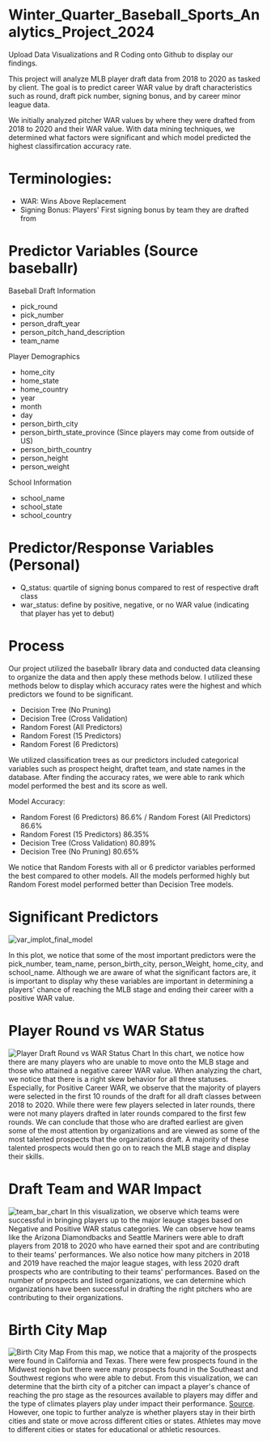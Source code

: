 # Winter_Quarter_Baseball_Sports_Analytics_Project_2024

Upload Data Visualizations and R Coding onto Github to display our findings.

This project will analyze MLB player draft data from 2018 to 2020 as tasked by client. The goal is to predict career WAR value by draft characteristics such as round, draft pick number, signing bonus, and by career minor league data. 

We initially analyzed pitcher WAR values by where they were drafted from 2018 to 2020 and their WAR value. With data mining techniques, we determined what factors were significant and which model predicted the highest classifircation accuracy rate.

# Terminologies:
- WAR: Wins Above Replacement
- Signing Bonus: Players' First signing bonus by team they are drafted from

# Predictor Variables (Source baseballr)
Baseball Draft Information
- pick_round
- pick_number
- person_draft_year
- person_pitch_hand_description
- team_name

Player Demographics
- home_city
- home_state
- home_country
- year
- month
- day
- person_birth_city
- person_birth_state_province (Since players may come from outside of US)
- person_birth_country
- person_height
- person_weight

School Information
- school_name
- school_state
- school_country

# Predictor/Response Variables (Personal)
- Q_status: quartile of signing bonus compared to rest of respective draft class
- war_status: define by positive, negative, or no WAR value (indicating that player has yet to debut)

# Process
Our project utilized the baseballr library data and conducted data cleansing to organize the data and then apply these methods below. I utilized these methods below to display which accuracy rates were the highest and which predictors we found to be significant.

- Decision Tree (No Pruning) 
- Decision Tree (Cross Validation) 
- Random Forest (All Predictors)
- Random Forest (15 Predictors) 
- Random Forest (6 Predictors) 

We utilized classification trees as our predictors included categorical variables such as prospect height, draftet team, and state names in the database. After finding the accuracy rates, we were able to rank which model performed the best and its score as well.

Model Accuracy:
- Random Forest (6 Predictors) 86.6% / Random Forest (All Predictors) 86.6%
- Random Forest (15 Predictors) 86.35%
- Decision Tree (Cross Validation) 80.89%
- Decision Tree (No Pruning) 80.65%

We notice that Random Forests with all or 6 predictor variables performed the best compared to other models. All the models performed highly but Random Forest model performed better than Decision Tree models. 

# Significant Predictors
![var_implot_final_model](https://github.com/NathanKim0107/Winter_Quarter_Baseball_Sports_Analytics_Project_2024/assets/128879072/06cac7b5-c90a-45e6-b662-ef6229621d66)

In this plot, we notice that some of the most important predictors were the pick_number, team_name, person_birth_city, person_Weight, home_city, and school_name. Although we are aware of what the significant factors are, it is important to display why these variables are important in determining a players' chance of reaching the MLB stage and ending their career with a positive WAR value.

# Player Round vs WAR Status
![Player Draft Round vs WAR Status Chart](https://github.com/NathanKim0107/Winter_Quarter_Baseball_Sports_Analytics_Project_2024/assets/128879072/26f15973-0d10-497b-bf74-692846987e2d)
In this chart, we notice how there are many players who are unable to move onto the MLB stage and those who attained a negative career WAR value. When analyzing the chart, we notice that there is a right skew behavior for all three statuses. Especially, for Positive Career WAR, we observe that the majority of players were selected in the first 10 rounds of the draft for all draft classes between 2018 to 2020. While there were few players selected in later rounds, there were not many players drafted in later rounds compared to the first few rounds. We can conclude that those who are drafted earliest are given some of the most attention by organizations and are viewed as some of the most talented prospects that the organizations draft. A majority of these talented prospects would then go on to reach the MLB stage and display their skills. 

# Draft Team and WAR Impact
![team_bar_chart](https://github.com/NathanKim0107/Winter_Quarter_Baseball_Sports_Analytics_Project_2024/assets/128879072/47ccd583-0e62-43f8-85e2-0224af4c465d)
In this visualization, we observe which teams were successful in bringing players up to the major leauge stages based on Negative and Positive WAR status categories. We can observe how teams like the Arizona Diamondbacks and Seattle Mariners were able to draft players from 2018 to 2020 who have earned their spot and are contributing to their teams' performances. We also notice how many pitchers in 2018 and 2019 have reached the major league stages, with less 2020 draft prospects who are contributing to their teams' performances. Based on the number of prospects and listed organizations, we can determine which organizations have been successful in drafting the right pitchers who are contributing to their organizations. 

# Birth City Map
![Birth City Map](https://github.com/NathanKim0107/Winter_Quarter_Baseball_Sports_Analytics_Project_2024/assets/128879072/e9023475-8b10-4d9f-bfea-ce7e8dae233c)
From this map, we notice that a majority of the prospects were found in California and Texas. There were few prospects found in the Midwest region but there were many prospects found in the Southeast and Southwest regions who were able to debut. From this visualization, we can determine that the birth city of a pitcher can impact a player's chance of reaching the pro stage as the resources available to players may differ and the type of climates players play under impact their performance. [Source](https://www.npr.org/2023/04/12/1169266941/global-warming-could-be-juicing-baseball-home-runs-study-finds#:~:text=Hotter%20temperatures%20may%20take%20a,of%20an%20advantage%20over%20pitchers.%22). However, one topic to further analyze is whether players stay in their birth cities and state or move across different cities or states. Athletes may move to different cities or states for educational or athletic resources. 

